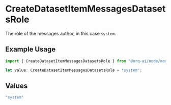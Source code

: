 # CreateDatasetItemMessagesDatasetsRole

The role of the messages author, in this case `system`.

## Example Usage

```typescript
import { CreateDatasetItemMessagesDatasetsRole } from "@orq-ai/node/models/operations";

let value: CreateDatasetItemMessagesDatasetsRole = "system";
```

## Values

```typescript
"system"
```